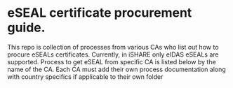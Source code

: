 # eSEAL certificate procurement guide.

This repo is collection of processes from various CAs who list out how to procure eSEALs certificates. Currently, in iSHARE only eIDAS eSEALs are supported.
Process to get eSEAL from specific CA is listed below by the name of the CA. Each CA must add their own process documentation along with country specifics if applicable to their own folder
